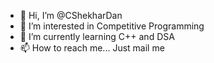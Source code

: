 - 👋 Hi, I’m @CShekharDan
- 👀 I’m interested in Competitive Programming
- 🌱 I’m currently learning C++ and DSA
- 📫 How to reach me... Just mail me

<!---
CShekharDan/CShekharDan is a ✨ special ✨ repository because its `README.md` (this file) appears on your GitHub profile.
You can click the Preview link to take a look at your changes.
--->
